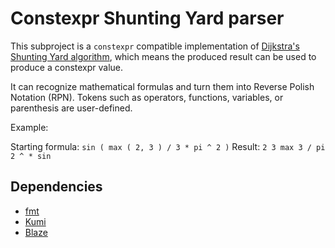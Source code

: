 # Constexpr Shunting Yard parser

This subproject is a `constexpr` compatible implementation of
[Dijkstra's Shunting Yard algorithm](
https://en.wikipedia.org/wiki/Shunting_yard_algorithm), which means the produced
result can be used to produce a constexpr value.

It can recognize mathematical formulas and turn them into Reverse Polish
Notation (RPN). Tokens such as operators, functions, variables, or parenthesis
are user-defined.

Example:

Starting formula: `sin ( max ( 2, 3 ) / 3 * pi ^ 2 )`
Result: `2 3 max 3 / pi 2 ^ * sin`



## Dependencies

- [fmt](https://fmt.dev/)
- [Kumi](https://jfalcou.github.io/kumi/)
- [Blaze](https://bitbucket.org/blaze-lib/blaze)
